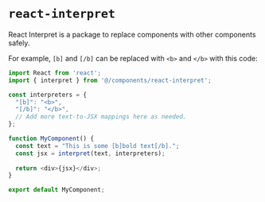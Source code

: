# `react-interpret`

React Interpret is a package to replace components with other components safely.

For example, `[b]` and `[/b]` can be replaced with `<b>` and `</b>` with this code:

```js
import React from 'react';
import { interpret } from '@/components/react-interpret';

const interpreters = {
  "[b]": "<b>",
  "[/b]": "</b>",
  // Add more text-to-JSX mappings here as needed.
};

function MyComponent() {
  const text = "This is some [b]bold text[/b].";
  const jsx = interpret(text, interpreters);
  
  return <div>{jsx}</div>;
}

export default MyComponent;
```
